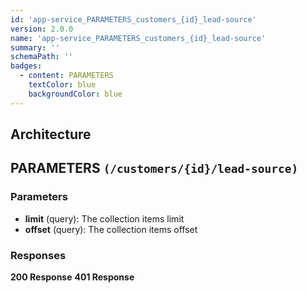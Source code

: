 ```yaml
---
id: 'app-service_PARAMETERS_customers_{id}_lead-source'
version: 2.0.0
name: 'app-service_PARAMETERS_customers_{id}_lead-source'
summary: ''
schemaPath: ''
badges:
  - content: PARAMETERS
    textColor: blue
    backgroundColor: blue
---
```

## Architecture
<NodeGraph />



## PARAMETERS `(/customers/{id}/lead-source)`

### Parameters
- **limit** (query): The collection items limit
- **offset** (query): The collection items offset




### Responses
**200 Response**
<SchemaViewer file="response-200.json" maxHeight="500" id="response-200" />
      **401 Response**
<SchemaViewer file="response-401.json" maxHeight="500" id="response-401" />
